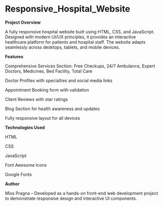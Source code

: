 # Responsive_Hospital_Website
**Project Overview**

A fully responsive hospital website built using HTML, CSS, and JavaScript. Designed with modern UI/UX principles, it provides an interactive healthcare platform for patients and hospital staff. The website adapts seamlessly across desktops, tablets, and mobile devices.

**Features**

Comprehensive Services Section: Free Checkups, 24/7 Ambulance, Expert Doctors, Medicines, Bed Facility, Total Care

Doctor Profiles with specialties and social media links

Appointment Booking form with validation

Client Reviews with star ratings

Blog Section for health awareness and updates

Fully responsive layout for all devices

**Technologies Used**

HTML

CSS

JavaScript

Font Awesome Icons

Google Fonts

**Author**

Miss Pragna – Developed as a hands-on front-end web development project to demonstrate responsive design and interactive UI components.
